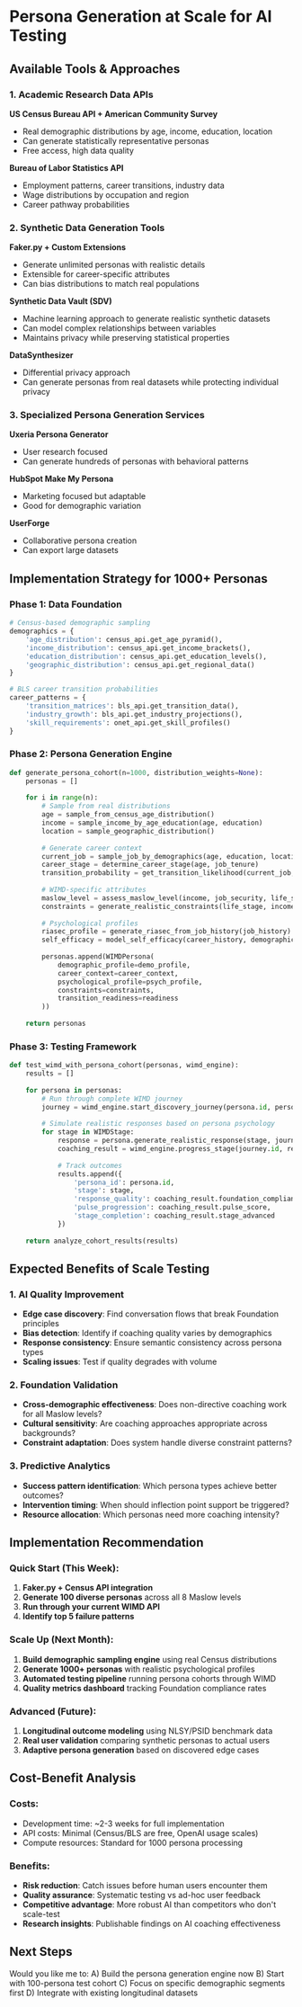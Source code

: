 # Persona Generation at Scale for AI Testing

## Available Tools & Approaches

### 1. Academic Research Data APIs
**US Census Bureau API + American Community Survey**
- Real demographic distributions by age, income, education, location
- Can generate statistically representative personas
- Free access, high data quality

**Bureau of Labor Statistics API**
- Employment patterns, career transitions, industry data
- Wage distributions by occupation and region
- Career pathway probabilities

### 2. Synthetic Data Generation Tools
**Faker.py + Custom Extensions**
- Generate unlimited personas with realistic details
- Extensible for career-specific attributes
- Can bias distributions to match real populations

**Synthetic Data Vault (SDV)**
- Machine learning approach to generate realistic synthetic datasets
- Can model complex relationships between variables
- Maintains privacy while preserving statistical properties

**DataSynthesizer**
- Differential privacy approach
- Can generate personas from real datasets while protecting individual privacy

### 3. Specialized Persona Generation Services
**Uxeria Persona Generator**
- User research focused
- Can generate hundreds of personas with behavioral patterns

**HubSpot Make My Persona**
- Marketing focused but adaptable
- Good for demographic variation

**UserForge**
- Collaborative persona creation
- Can export large datasets

## Implementation Strategy for 1000+ Personas

### Phase 1: Data Foundation
```python
# Census-based demographic sampling
demographics = {
    'age_distribution': census_api.get_age_pyramid(),
    'income_distribution': census_api.get_income_brackets(),
    'education_distribution': census_api.get_education_levels(),
    'geographic_distribution': census_api.get_regional_data()
}

# BLS career transition probabilities
career_patterns = {
    'transition_matrices': bls_api.get_transition_data(),
    'industry_growth': bls_api.get_industry_projections(),
    'skill_requirements': onet_api.get_skill_profiles()
}
```

### Phase 2: Persona Generation Engine
```python
def generate_persona_cohort(n=1000, distribution_weights=None):
    personas = []
    
    for i in range(n):
        # Sample from real distributions
        age = sample_from_census_age_distribution()
        income = sample_income_by_age_education(age, education)
        location = sample_geographic_distribution()
        
        # Generate career context
        current_job = sample_job_by_demographics(age, education, location)
        career_stage = determine_career_stage(age, job_tenure)
        transition_probability = get_transition_likelihood(current_job, age)
        
        # WIMD-specific attributes
        maslow_level = assess_maslow_level(income, job_security, life_stage)
        constraints = generate_realistic_constraints(life_stage, income, location)
        
        # Psychological profiles
        riasec_profile = generate_riasec_from_job_history(job_history)
        self_efficacy = model_self_efficacy(career_history, demographics)
        
        personas.append(WIMDPersona(
            demographic_profile=demo_profile,
            career_context=career_context,
            psychological_profile=psych_profile,
            constraints=constraints,
            transition_readiness=readiness
        ))
    
    return personas
```

### Phase 3: Testing Framework
```python
def test_wimd_with_persona_cohort(personas, wimd_engine):
    results = []
    
    for persona in personas:
        # Run through complete WIMD journey
        journey = wimd_engine.start_discovery_journey(persona.id, persona.type)
        
        # Simulate realistic responses based on persona psychology
        for stage in WIMDStage:
            response = persona.generate_realistic_response(stage, journey.context)
            coaching_result = wimd_engine.progress_stage(journey.id, response)
            
            # Track outcomes
            results.append({
                'persona_id': persona.id,
                'stage': stage,
                'response_quality': coaching_result.foundation_compliance,
                'pulse_progression': coaching_result.pulse_score,
                'stage_completion': coaching_result.stage_advanced
            })
    
    return analyze_cohort_results(results)
```

## Expected Benefits of Scale Testing

### 1. AI Quality Improvement
- **Edge case discovery**: Find conversation flows that break Foundation principles
- **Bias detection**: Identify if coaching quality varies by demographics
- **Response consistency**: Ensure semantic consistency across persona types
- **Scaling issues**: Test if quality degrades with volume

### 2. Foundation Validation
- **Cross-demographic effectiveness**: Does non-directive coaching work for all Maslow levels?
- **Cultural sensitivity**: Are coaching approaches appropriate across backgrounds?
- **Constraint adaptation**: Does system handle diverse constraint patterns?

### 3. Predictive Analytics
- **Success pattern identification**: Which persona types achieve better outcomes?
- **Intervention timing**: When should inflection point support be triggered?
- **Resource allocation**: Which personas need more coaching intensity?

## Implementation Recommendation

### Quick Start (This Week):
1. **Faker.py + Census API integration**
2. **Generate 100 diverse personas** across all 8 Maslow levels
3. **Run through your current WIMD API**
4. **Identify top 5 failure patterns**

### Scale Up (Next Month):
1. **Build demographic sampling engine** using real Census distributions
2. **Generate 1000+ personas** with realistic psychological profiles
3. **Automated testing pipeline** running persona cohorts through WIMD
4. **Quality metrics dashboard** tracking Foundation compliance rates

### Advanced (Future):
1. **Longitudinal outcome modeling** using NLSY/PSID benchmark data
2. **Real user validation** comparing synthetic personas to actual users
3. **Adaptive persona generation** based on discovered edge cases

## Cost-Benefit Analysis

### Costs:
- Development time: ~2-3 weeks for full implementation
- API costs: Minimal (Census/BLS are free, OpenAI usage scales)
- Compute resources: Standard for 1000 persona processing

### Benefits:
- **Risk reduction**: Catch issues before human users encounter them
- **Quality assurance**: Systematic testing vs ad-hoc user feedback
- **Competitive advantage**: More robust AI than competitors who don't scale-test
- **Research insights**: Publishable findings on AI coaching effectiveness

## Next Steps

Would you like me to:
A) Build the persona generation engine now
B) Start with 100-persona test cohort
C) Focus on specific demographic segments first
D) Integrate with existing longitudinal datasets